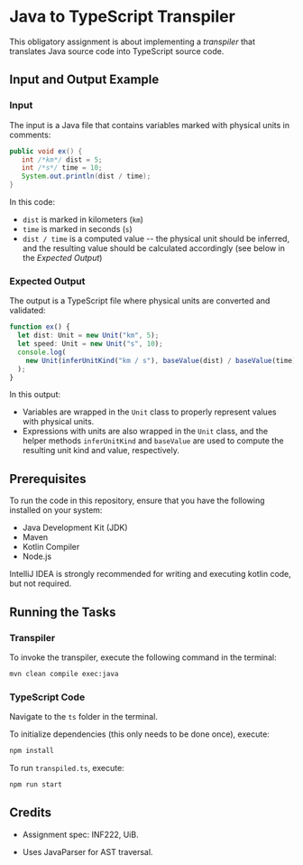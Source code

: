 # Java to TypeScript Transpiler

This obligatory assignment is about implementing a _transpiler_ that translates Java source code into TypeScript source code.

## Input and Output Example

### Input

The input is a Java file that contains variables marked with physical units in comments:

```java
public void ex() {
   int /*km*/ dist = 5;
   int /*s*/ time = 10;
   System.out.println(dist / time);
}
```

In this code:

- `dist` is marked in kilometers (`km`)
- `time` is marked in seconds (`s`)
- `dist / time` is a computed value -- the physical unit should be inferred, and the resulting value should be calculated accordingly (see below in the _Expected Output_)

### Expected Output

The output is a TypeScript file where physical units are converted and validated:

```ts
function ex() {
  let dist: Unit = new Unit("km", 5);
  let speed: Unit = new Unit("s", 10);
  console.log(
    new Unit(inferUnitKind("km / s"), baseValue(dist) / baseValue(time))
  );
}
```

In this output:

- Variables are wrapped in the `Unit` class to properly represent values with physical units.
- Expressions with units are also wrapped in the `Unit` class, and the helper methods `inferUnitKind` and `baseValue` are used to compute the resulting unit kind and value, respectively.

## Prerequisites

To run the code in this repository, ensure that you have the following installed on your system:

- Java Development Kit (JDK)
- Maven
- Kotlin Compiler
- Node.js

IntelliJ IDEA is strongly recommended for writing and executing kotlin code, but not required.

## Running the Tasks

### Transpiler

To invoke the transpiler, execute the following command in the terminal:

```sh
mvn clean compile exec:java
```

### TypeScript Code

Navigate to the `ts` folder in the terminal.

To initialize dependencies (this only needs to be done once), execute:

```sh
npm install
```

To run `transpiled.ts`, execute:

```sh
npm run start
```

## Credits

- Assignment spec: INF222, UiB.

- Uses JavaParser for AST traversal.
